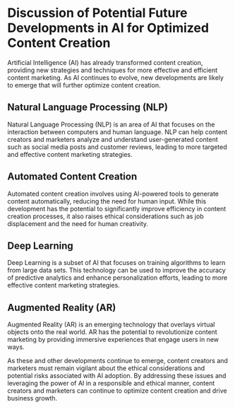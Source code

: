 Discussion of Potential Future Developments in AI for Optimized Content Creation
============================================================================================

Artificial Intelligence (AI) has already transformed content creation, providing new strategies and techniques for more effective and efficient content marketing. As AI continues to evolve, new developments are likely to emerge that will further optimize content creation.

Natural Language Processing (NLP)
---------------------------------

Natural Language Processing (NLP) is an area of AI that focuses on the interaction between computers and human language. NLP can help content creators and marketers analyze and understand user-generated content such as social media posts and customer reviews, leading to more targeted and effective content marketing strategies.

Automated Content Creation
--------------------------

Automated content creation involves using AI-powered tools to generate content automatically, reducing the need for human input. While this development has the potential to significantly improve efficiency in content creation processes, it also raises ethical considerations such as job displacement and the need for human creativity.

Deep Learning
-------------

Deep Learning is a subset of AI that focuses on training algorithms to learn from large data sets. This technology can be used to improve the accuracy of predictive analytics and enhance personalization efforts, leading to more effective content marketing strategies.

Augmented Reality (AR)
----------------------

Augmented Reality (AR) is an emerging technology that overlays virtual objects onto the real world. AR has the potential to revolutionize content marketing by providing immersive experiences that engage users in new ways.

As these and other developments continue to emerge, content creators and marketers must remain vigilant about the ethical considerations and potential risks associated with AI adoption. By addressing these issues and leveraging the power of AI in a responsible and ethical manner, content creators and marketers can continue to optimize content creation and drive business growth.
